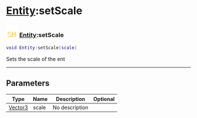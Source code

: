 # [Entity](../entity/README.md):setScale

### <img src="../../.gitbook/assets/shared.png" width="32" height="32" /> [Entity](../entity/README.md):setScale

```lua
void Entity:setScale(scale)
```

Sets the scale of the ent<br>

-----------------
## Parameters

| Type   | Name | Description | Optional |
| ------ | ---- | ----------- | -------: |
| [Vector3](../vector3/README.md) | scale | No description |  |
